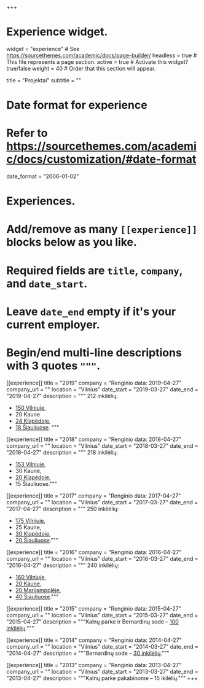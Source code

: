 +++
# Experience widget.
widget = "experience"  # See https://sourcethemes.com/academic/docs/page-builder/
headless = true  # This file represents a page section.
active = true  # Activate this widget? true/false
weight = 40  # Order that this section will appear.

title = "Projektai"
subtitle = ""

# Date format for experience
#   Refer to https://sourcethemes.com/academic/docs/customization/#date-format
date_format = "2006-01-02"

# Experiences.
#   Add/remove as many `[[experience]]` blocks below as you like.
#   Required fields are `title`, `company`, and `date_start`.
#   Leave `date_end` empty if it's your current employer.
#   Begin/end multi-line descriptions with 3 quotes `"""`.
[[experience]]
  title = "2019"
  company = "Renginio data: 2019-04-27"
  company_url = ""
  location = "Vilnius"
  date_start = "2019-03-27"
  date_end = "2019-04-27"
  description = """
  212 inkilėlių:

  - [150 Vilniuje](vilnius/2019),
  - 20 Kaune
  - [24 Klapėdoje](klaipeda/2019),
  - [18 Šiauliuose](siauliai/2019).
  """

[[experience]]
  title = "2018"
  company = "Renginio data: 2018-04-27"
  company_url = ""
  location = "Vilnius"
  date_start = "2018-03-27"
  date_end = "2018-04-27"
  description = """ 
  218 inkilėlių:

  - [153 Vilniuje](vilnius/2018),
  - 30 Kaune,
  - [20 Klapėdoje](klaipeda/2018),
  - 15 Šiauliuose."""

[[experience]]
  title = "2017"
  company = "Renginio data: 2017-04-27"
  company_url = ""
  location = "Vilnius"
  date_start = "2017-03-27"
  date_end = "2017-04-27"
  description = """ 
  250 inkilėlių:

  - [175 Vilniuje](vilnius/2017),
  - 25 Kaune,
  - [30 Klapėdoje](klaipeda/2017),
  - [20 Šiauliuose](siauliai/2017)."""

[[experience]]
  title = "2016"
  company = "Renginio data: 2016-04-27"
  company_url = ""
  location = "Vilnius"
  date_start = "2016-03-27"
  date_end = "2016-04-27"
  description = """ 
  240 inkilėlių:

  - [160 Vilniuje](vilnius/2016),
  - [20 Kaune](kaunas/2016),
  - [20 Marijampolėje](marijampole/2016),
  - [40 Šiauliuose](siauliai/2016)."""

[[experience]]
  title = "2015"
  company = "Renginio data: 2015-04-27"
  company_url = ""
  location = "Vilnius"
  date_start = "2015-03-27"
  date_end = "2015-04-27"
  description = """Kalnų parke ir Bernardinų sode – [100 inkilėlių](vilnius/2015)."""

[[experience]]
  title = "2014"
  company = "Renginio data: 2014-04-27"
  company_url = ""
  location = "Vilnius"
  date_start = "2014-03-27"
  date_end = "2014-04-27"
  description = """Bernardinų sode – [30 inkilėlių](vilnius/2014)."""

[[experience]]
  title = "2013"
  company = "Renginio data: 2013-04-27"
  company_url = ""
  location = "Vilnius"
  date_start = "2013-03-27"
  date_end = "2013-04-27"
  description = """Kalnų parke pakabinome – 15 ikilėlių."""
+++
